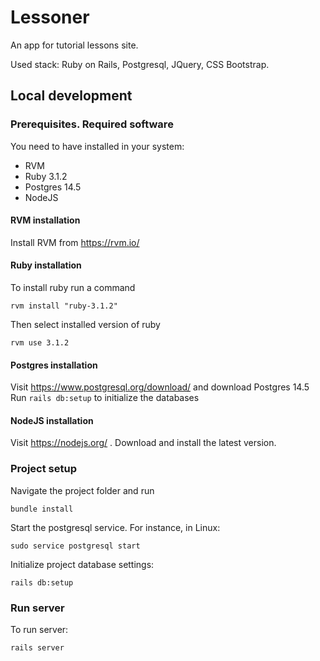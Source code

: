 # Lessoner

An app for tutorial lessons site.

Used stack: Ruby on Rails, Postgresql, JQuery, CSS Bootstrap.

## Local development
### Prerequisites. Required software
You need to have installed in your system:
* RVM
* Ruby 3.1.2
* Postgres 14.5
* NodeJS

#### RVM installation
Install RVM from https://rvm.io/

#### Ruby installation
To install ruby run a command

```
rvm install "ruby-3.1.2"
```

Then select installed version of ruby 

```
rvm use 3.1.2
```

#### Postgres installation
Visit https://www.postgresql.org/download/ and download Postgres 14.5
Run `rails db:setup` to initialize the databases

#### NodeJS installation
Visit https://nodejs.org/ . Download and install the latest version.

### Project setup
Navigate the project folder and run

```
bundle install
```

Start the postgresql service. For instance, in Linux:

```
sudo service postgresql start
```

Initialize project database settings:

```
rails db:setup
```

### Run server

To run server: 

```
rails server
```

